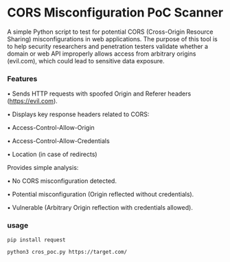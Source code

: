 # CORS Misconfiguration PoC Scanner
A simple Python script to test for potential CORS (Cross-Origin Resource Sharing) misconfigurations in web applications.
The purpose of this tool is to help security researchers and penetration testers validate whether a domain or web API improperly allows access from arbitrary origins (evil.com), which could lead to sensitive data exposure.

### Features

• Sends HTTP requests with spoofed Origin and Referer headers (https://evil.com).

• Displays key response headers related to CORS:

• Access-Control-Allow-Origin

• Access-Control-Allow-Credentials

• Location (in case of redirects)

Provides simple analysis:

• No CORS misconfiguration detected.

• Potential misconfiguration (Origin reflected without credentials).

• Vulnerable (Arbitrary Origin reflection with credentials allowed).

### usage
```
pip install request
```
```
python3 cros_poc.py https://target.com/
```
